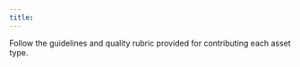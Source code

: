 ```yaml
---
title: 
---
```

Follow the guidelines and quality rubric provided for contributing each asset type.

